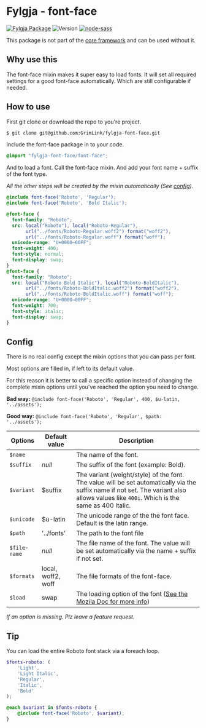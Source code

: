 # Fylgja - font-face

[![Fylgja Package](https://img.shields.io/badge/Fylgja_Package-Font--Face-blue.svg?style=flat-square)](https://github.com/topics/fylgja-package)
![Version](https://img.shields.io/badge/version-v1.0.0-green.svg?style=flat-square)
[![node-sass](https://img.shields.io/badge/node--sass->=_4.5.3-green.svg?style=flat-square)](https://github.com/sass/node-sass)

This package is not part of the [core framework](https://github.com/GrimLink/fylgja) and can be used without it.

## Why use this

The font-face mixin makes it super easy to load fonts.
It will set all required settings for a good font-face automatically.
Which are still configurable if needed.

## How to use

First git clone or download the repo to you're project.
```bash
$ git clone git@github.com:GrimLink/fylgja-font-face.git
```

Include the font-face package in to your code.

```SCSS
@import "fylgja-font-face/font-face";
```

And to load a font.
Call the font-face mixin.
And add your font name + suffix of the font type.

_All the other steps will be created by the mixin automatically (See [config](#config))._

```SCSS
@include font-face('Roboto', 'Regular');
@include font-face('Roboto', 'Bold Italic');
```

```CSS
@font-face {
  font-family: "Roboto";
  src: local("Roboto"), local("Roboto-Regular"),
       url("../fonts/Roboto-Regular.woff2") format("woff2"),
       url("../fonts/Roboto-Regular.woff") format("woff");
  unicode-range: "U+0000—00FF";
  font-weight: 400;
  font-style: normal;
  font-display: swap;
}
@font-face {
  font-family: "Roboto";
  src: local("Roboto Bold Italic"), local("Roboto-BoldItalic"),
       url("../fonts/Roboto-BoldItalic.woff2") format("woff2"),
       url("../fonts/Roboto-BoldItalic.woff") format("woff");
  unicode-range: "U+0000—00FF";
  font-weight: 700;
  font-style: italic;
  font-display: swap;
}
```

## Config

There is no real config except the mixin options that you can pass per font.

Most options are filled in, if left to its default value.

For this reason it is better to call a specific option instead of changing the complete mixin options until you've reached the option you need to change.

**Bad way:** `@include font-face('Roboto', 'Regular', 400, $u-latin, '../assets');`

**Good way:** `@include font-face('Roboto', 'Regular', $path: '../assets');`

Options      | Default value      | Description
-------------|--------------------|-------------
`$name`      |                    | The name of the font.
`$suffix`    | _null_             | The suffix of the font (example: Bold).
`$variant`   | $suffix            | The variant (weight/style) of the font. The value will be set automatically via the suffix name if not set. The variant also allows values like `400i`. Which is the same as 400 Italic.
`$unicode`   | $u-latin           | The unicode range of the the font face. Default is the latin range.
`$path`      | '../fonts'         | The path to the font file
`$file-name` | _null_             | The file name of the font. The value will be set automatically via the name + suffix if not set.
`$formats`   | local, woff2, woff | The file formats of the font-face.
`$load`      | swap               | The loading option of the font ([See the Mozila Doc for more info](https://developer.mozilla.org/en-US/docs/Web/CSS/@font-face/font-display))

_If an option is missing. Plz leave a feature request._

## Tip

You can load the entire Roboto font stack via a foreach loop.

```SCSS
$fonts-roboto: (
    'Light',
    'Light Italic',
    'Regular',
    'Italic',
    'Bold'
);

@each $variant in $fonts-roboto {
    @include font-face('Roboto', $variant);
}
```
